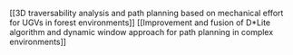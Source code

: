 [[3D traversability analysis and path planning based on mechanical effort for UGVs in forest environments]]
[[Improvement and fusion of D*Lite algorithm and dynamic window approach for path planning in complex environments]]

